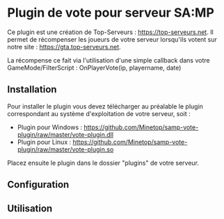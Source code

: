 # Plugin de vote pour serveur SA:MP

Ce plugin est une création de Top-Serveurs : https://top-serveurs.net. Il permet de récompenser les joueurs de votre serveur lorsqu'ils votent sur notre site : https://gta.top-serveurs.net.

La récompense ce fait via l'utilisation d'une simple callback dans votre GameMode/FilterScript : OnPlayerVote(ip, playername, date)

## Installation

Pour installer le plugin vous devez télécharger au préalable le plugin correspondant au système d'exploitation de votre serveur, soit :
- Plugin pour Windows : https://github.com/Minetop/samp-vote-plugin/raw/master/vote-plugin.dll
- Plugin pour Linux : https://github.com/Minetop/samp-vote-plugin/raw/master/vote-plugin.so

Placez ensuite le plugin dans le dossier "plugins" de votre serveur.

## Configuration



## Utilisation

